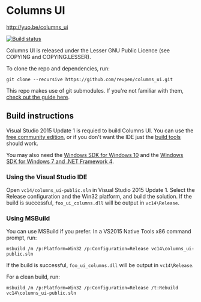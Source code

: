 # Columns UI

http://yuo.be/columns_ui

[![Build status](https://ci.appveyor.com/api/projects/status/h1iqjogb73f3yqp1/branch/master?svg=true)](https://ci.appveyor.com/project/reupen/columns-ui/branch/master)

Columns UI is released under the Lesser GNU Public Licence (see COPYING and COPYING.LESSER).

To clone the repo and dependencies, run:

`git clone --recursive https://github.com/reupen/columns_ui.git`

This repo makes use of git submodules. If you're not familiar with them, [check out the guide here](https://git-scm.com/book/en/v2/Git-Tools-Submodules).

## Build instructions

Visual Studio 2015 Update 1 is requied to build Columns UI. You can use the [free community edition](https://www.visualstudio.com/en-us/downloads/download-visual-studio-vs.aspx), or if you don't want the IDE just the [build tools](https://www.microsoft.com/en-us/download/details.aspx?id=49983) should work.

You may also need the [Windows SDK for Windows 10](https://dev.windows.com/en-us/downloads/windows-10-sdk) and the [Windows SDK for Windows 7 and .NET Framework 4](https://www.microsoft.com/en-gb/download/details.aspx?id=8279).

### Using the Visual Studio IDE
Open `vc14/columns_ui-public.sln` in Visual Studio 2015 Update 1. 
Select the Release configuration and the Win32 platform, and build the solution. 
If the build is successful, `foo_ui_columns.dll` will be output in `vc14\Release`.

### Using MSBuild

You can use MSBuild if you prefer. In a VS2015 Native Tools x86 command prompt, run:

```
msbuild /m /p:Platform=Win32 /p:Configuration=Release vc14\columns_ui-public.sln
```

If the build is successful, `foo_ui_columns.dll` will be output in `vc14\Release`.

For a clean build, run:

```
msbuild /m /p:Platform=Win32 /p:Configuration=Release /t:Rebuild vc14\columns_ui-public.sln
```
